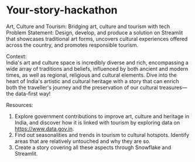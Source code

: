 # Your-story-hackathon
Art, Culture and Tourism: Bridging art, culture and tourism with tech 
Problem Statement:  Design, develop, and produce a solution on Streamlit that showcases traditional art forms, uncovers cultural experiences offered across the country, and promotes responsible tourism.

Context:  
India's art and culture space is incredibly diverse and rich, encompassing a wide array of traditions and beliefs, influenced by both ancient and modern times, as well as regional, religious and cultural elements. Dive into the heart of India's artistic and cultural heritage with a story that can enrich both the traveller's journey and the preservation of our cultural treasures—the data-first way! 

Resources:
1. Explore government contributions to improve art, culture and heritage in India, and discover how it is linked with tourism by exploring data on https://www.data.gov.in.
2. Find out seasonalities and trends in tourism to cultural hotspots. Identify areas that are relatively untouched and why they are so.
3. Create a story covering all these aspects through Snowflake and Streamlit.
